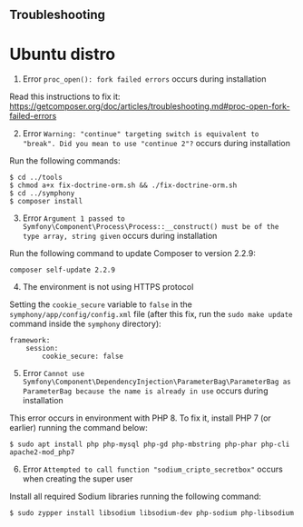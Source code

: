 Troubleshooting
---------------

Ubuntu distro
=============

1. Error `proc_open(): fork failed errors` occurs during installation

Read this instructions to fix it: https://getcomposer.org/doc/articles/troubleshooting.md#proc-open-fork-failed-errors

2. Error `Warning: "continue" targeting switch is equivalent to "break". Did you mean to use "continue 2"?` occurs during installation

Run the following commands:

```
$ cd ../tools
$ chmod a+x fix-doctrine-orm.sh && ./fix-doctrine-orm.sh
$ cd ../symphony
$ composer install
```

3. Error `Argument 1 passed to Symfony\Component\Process\Process::__construct() must be of the type array, string given` occurs during installation

Run the following command to update Composer to version 2.2.9:

    composer self-update 2.2.9

4. The environment is not using HTTPS protocol

Setting the `cookie_secure` variable to `false` in the `symphony/app/config/config.xml` file (after this fix, run the `sudo make update` command inside the `symphony` directory):

```
framework:
    session:
        cookie_secure: false
```

5. Error `Cannot use Symfony\Component\DependencyInjection\ParameterBag\ParameterBag as ParameterBag because the name is already in use` occurs during installation

This error occurs in environment with PHP 8. To fix it, install PHP 7 (or earlier) running the command below:

    $ sudo apt install php php-mysql php-gd php-mbstring php-phar php-cli apache2-mod_php7

6. Error `Attempted to call function "sodium_cripto_secretbox"` occurs when creating the super user

Install all required Sodium libraries running the following command:

    $ sudo zypper install libsodium libsodium-dev php-sodium php-libsodium